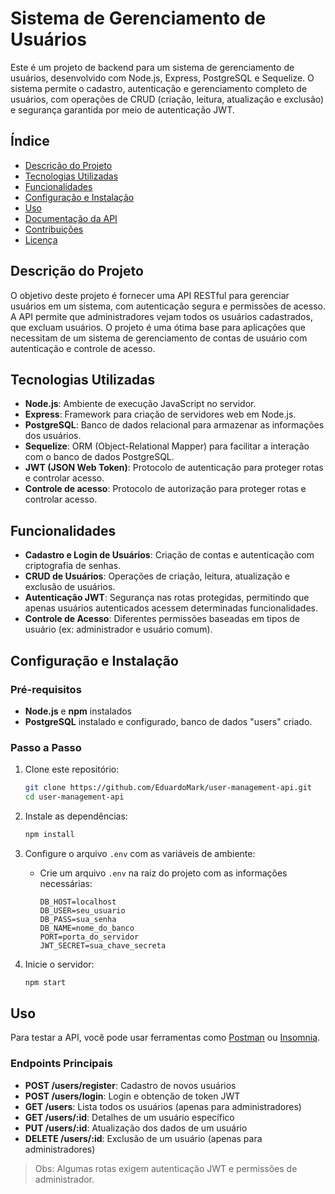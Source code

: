 # Sistema de Gerenciamento de Usuários

Este é um projeto de backend para um sistema de gerenciamento de usuários, desenvolvido com Node.js, Express, PostgreSQL e Sequelize. O sistema permite o cadastro, autenticação e gerenciamento completo de usuários, com operações de CRUD (criação, leitura, atualização e exclusão) e segurança garantida por meio de autenticação JWT.

## Índice
- [Descrição do Projeto](#descrição-do-projeto)
- [Tecnologias Utilizadas](#tecnologias-utilizadas)
- [Funcionalidades](#funcionalidades)
- [Configuração e Instalação](#configuração-e-instalação)
- [Uso](#uso)
- [Documentação da API](#documentação-da-api)
- [Contribuições](#contribuições)
- [Licença](#licença)

## Descrição do Projeto

O objetivo deste projeto é fornecer uma API RESTful para gerenciar usuários em um sistema, com autenticação segura e permissões de acesso. A API permite que administradores vejam todos os usuários cadastrados, que excluam usuários. O projeto é uma ótima base para aplicações que necessitam de um sistema de gerenciamento de contas de usuário com autenticação e controle de acesso.

## Tecnologias Utilizadas

- **Node.js**: Ambiente de execução JavaScript no servidor.
- **Express**: Framework para criação de servidores web em Node.js.
- **PostgreSQL**: Banco de dados relacional para armazenar as informações dos usuários.
- **Sequelize**: ORM (Object-Relational Mapper) para facilitar a interação com o banco de dados PostgreSQL.
- **JWT (JSON Web Token)**: Protocolo de autenticação para proteger rotas e controlar acesso.
- **Controle de acesso**: Protocolo de autorização para proteger rotas e controlar acesso.

## Funcionalidades

- **Cadastro e Login de Usuários**: Criação de contas e autenticação com criptografia de senhas.
- **CRUD de Usuários**: Operações de criação, leitura, atualização e exclusão de usuários.
- **Autenticação JWT**: Segurança nas rotas protegidas, permitindo que apenas usuários autenticados acessem determinadas funcionalidades.
- **Controle de Acesso**: Diferentes permissões baseadas em tipos de usuário (ex: administrador e usuário comum).

## Configuração e Instalação

### Pré-requisitos

- **Node.js** e **npm** instalados
- **PostgreSQL** instalado e configurado, banco de dados "users" criado.

### Passo a Passo

1. Clone este repositório:
    ```bash
    git clone https://github.com/EduardoMark/user-management-api.git
    cd user-management-api
    ```

2. Instale as dependências:
    ```bash
    npm install
    ```

3. Configure o arquivo `.env` com as variáveis de ambiente:
    - Crie um arquivo `.env` na raiz do projeto com as informações necessárias:
      ```plaintext
      DB_HOST=localhost
      DB_USER=seu_usuario
      DB_PASS=sua_senha
      DB_NAME=nome_do_banco
      PORT=porta_do_servidor
      JWT_SECRET=sua_chave_secreta
      ```

6. Inicie o servidor:
    ```bash
    npm start
    ```

## Uso

Para testar a API, você pode usar ferramentas como [Postman](https://www.postman.com/) ou [Insomnia](https://insomnia.rest/).

### Endpoints Principais

- **POST /users/register**: Cadastro de novos usuários
- **POST /users/login**: Login e obtenção de token JWT
- **GET /users**: Lista todos os usuários (apenas para administradores)
- **GET /users/:id**: Detalhes de um usuário específico
- **PUT /users/:id**: Atualização dos dados de um usuário
- **DELETE /users/:id**: Exclusão de um usuário (apenas para administradores)

> Obs: Algumas rotas exigem autenticação JWT e permissões de administrador.